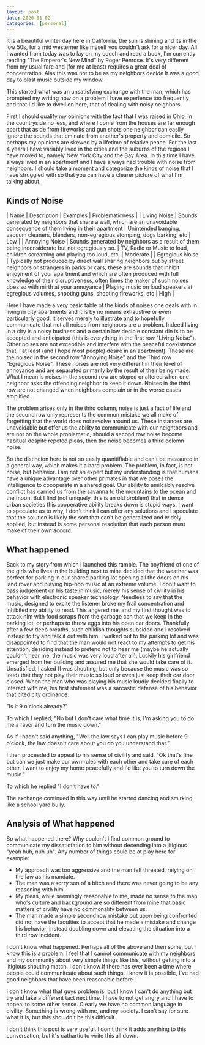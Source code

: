 ```yaml
---
layout: post
date: 2020-01-02
categories: [personal]
---
```


It is a beautiful winter day here in California, the sun is shining and its in the low 50s,
for a mid westerner like myself you couldn't ask for a nicer day.
All I wanted from today was to lay on my couch and read a book, I'm currently reading "The Emperor's New Mind"
by Roger Penrose. It's very different from my usual fare and (for me at least) requires a great deal of concentration.
Alas this was not to be as my neighbors decide it was a good day to blast music outside my window.

This started what was an unsatisfying exchange with the man, which has prompted my writing now on a problem I have experience too frequently
and that I'd like to dwell on here, that of dealing with noisy neighbors.

First I should qualify my opinions with the fact that I was raised in Ohio, in the countryside no less, and where I come from the houses are far enough apart that aside
from fireworks and gun shots one neighbor can easily ignore the sounds that eminate from another's property and domicile. So perhaps my opinions are skewed by a lifetime of relative peace.
For the last 4 years I have variably lived in the cities and the suburbs of the regions I have moved to, namely New York City and the
Bay Area. In this time I have always lived in an apartment and I have always had trouble with noise from neighbors. I should take a moment and
categorize the kinds of noise that I have struggled with so that you can have a clearer picture of what I'm talking about.

## Kinds of Noise

| Name | Description | Examples | Problematicness |
| Living Noise | Sounds generated by neighbors that share a wall, which are an unavoidable consequence of them living in their apartment | Unintended banging, vacuum cleaners, blenders, non-egregious stomping, dogs barking, etc | Low |
| Annoying Noise | Sounds generated by neighbors as a result of them being inconsiderate but not egregiously so. | TV, Radio or Music to loud, children screaming and playing too loud, etc. | Moderate |
| Egregious Noise | Typically not produced by direct wall sharing neighbors but by street neighbors or strangers in parks or cars, these are sounds that inhibit enjoyment of your apartment and which are often produced with full knowledge of their disruptiveness, often times the maker of such noises does so with mirth at your annoyance | Playing music on loud speakers at egregious volumes, shooting guns, shooting fireworks, etc | High |

Here I have made a very basic table of the kinds of noises one deals with in living in city apartments and it is by no means exhaustive or even particularly good, it serves merely to illustrate and to hopefully
communicate that not all noises from neighbors are a problem. Indeed living in a city is a noisy business and a certain low decible constant din is to be accepted and anticipated (this is everything in the first row "Living Noise").
Other noises are not exceptible and interfere with the peaceful coexistence that, I at least (and I hope most people) desire in an apartment). These are the noised in the second row "Annoying Noise" and the Third row "Egregious Noise".
These noises are not very different in their level of annoyance and are separated primarily by the result of their being made.
What I mean is noises in the second row are stoped or altered when one neighbor asks the offending neighbor to keep it down. Noises in the third row are not changed when neighbors complain or in the worse cases amplified.

The problem arises only in the third column, noise is just a fact of life and the second row only represents the common mistake we all make of forgetting that the world does not revolve around us. These instances are
unavoidable but offer us the ability to communicate with our neightbors and are not on the whole problematic, should a second row noise become habitual despite repeted pleas, then the noise becomes a third colomn noise.

So the distincion here is not so easily quanitifiable and can't be measured in a general way, which makes it a hard problem. The problem, in fact, is not noise, but behavior.
I am not an expert but my understanding is that humans have a unique advantage over other primates in that we poses the intelligence to coooperate in a shared goal. Our ability to amilcably resolve
conflict has carried us from the savanna to the mountains to the ocean and the moon. But I find (not uniquely, this is an old problem) that in dense urban societies this cooperative ability breaks down
is stupid ways. I want to speculate as to why, I don't think I can offer any solutions and I speculate that the solution is likely the sort that can't be generalized and widely applied, but instead is some personal
resolution that each person must make of their own accord.

## What happened

Back to my story from which I launched this ramble.
The boyfriend of one of the girls who lives in the building next to mine decided that the weather
was perfect for parking in our shared parking lot opening all the doors on his land rover and playing hip-hop music at an extreme volume.
I don't want to pass judgement on his taste in music, merely his sense of civility in his behavior with electronic speaker technology.
Needless to say that the music, designed to excite the listener broke my frail concentration and inhibited my ability to read.
This angered me, and my first thought was to attack him with food scraps from the garbage can that we keep in the parking lot, or perhaps to
throw eggs into his open car doors. Thankfully after a few deep breaths, such childish thoughts subsided and I resolved instead to try and talk it out with him. I walked out to the parking lot
and was disappointed to find that the man would not react to my attempts to get his attention, desiding instead to pretend not to hear me (maybe he actually couldn't hear me, the music was very loud after all).
Luckily his girlfriend emerged from her building and assured me that she would take care of it. Unsatisfied, I asked (I was shouting, but only because the music was so loud) that they not play their music so loud or
even just keep their car door closed.
When the man who was playing his music loudly decided finally to interact with me, his first statement was a sarcastic defense of his behavior that cited city ordinance.

"Is it 9 o'clock already?"

To which I replied, "No but I don't care what time it is, I'm asking you to do me a favor and turn the music down."

As if I hadn't said anything, "Well the law says I can play music before 9 o'clock, the law doesn't care about you do you understand that."

I then proceeded to appeal to his sense of civility and said, "Ok that's fine but can we just make our own rules with each other and take care of each other, I want to enjoy my home peacefully and I'd like you to turn down the music."

To which he replied "I don't have to."

The exchange continued in this way until he started dancing and smirking like a school yard bully.

## Analysis of What happened

So what happened there? Why couldn't I find common ground to communicate my dissaticfation to him without decending into a litigious "yeah huh, nuh uh".
Any number of things could be at play here for example:

- My approach was too aggressive and the man felt threated, relying on the law as his mandate.
- The man was a sorry son of a bitch and there was never going to be any reasoning with him.
- My pleas, while seemingly reasonable to me, made no sense to the man who's culture and background are so different from mine that basic matters of civility have no commonality between us.
- The man made a simple second row mistake but upon being confronted did not have the faculties to accept that he made a mistake and change his behavior, instead doubling down and elevating the situation into a third row incident.

I don't know what happened. Perhaps all of the above and then some, but I know this is a problem. I feel that I cannot communicate with my neighbors and my community about very simple things like this, without getting into
a litigious shouting match. I don't know if there has ever been a time where people could communitcate about such things. I know it is possible, I've had good neighbors that have been reasonable before.

I don't know what that guys problem is, but I know I can't do anything but try and take a different tact next time. I have to not get angry and I have to appeal to some other sense. Clearly we have no common language in civility.
Something is wrong with me, and my society. I can't say for sure what it is, but this shouldn't be this difficult.

I don't think this post is very useful. I don't think it adds anything to this conversation, but it's cathartic to write this all down.
